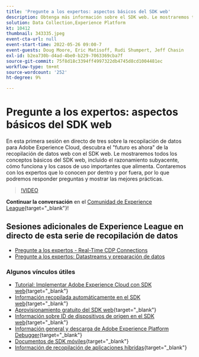 ```yaml
---
title: 'Pregunte a los expertos: aspectos básicos del SDK web'
description: Obtenga más información sobre el SDK web. Le mostraremos todos los conceptos básicos del SDK web, incluido el razonamiento subyacente, cómo funciona y los casos de uso importantes que alimenta.
solution: Data Collection,Experience Platform
kt: 10412
thumbnail: 343335.jpeg
event-cta-url: null
event-start-time: 2022-05-26 09:00-7
event-guests: Doug Moore, Eric Matisoff, Rudi Shumpert, Jeff Chasin
exl-id: b2ea730b-d4ad-4be0-b229-7063369cba7f
source-git-commit: 75f8d18c3394ff4997322db4745d8cd1004481ec
workflow-type: tm+mt
source-wordcount: '252'
ht-degree: 9%

---
```


# Pregunte a los expertos: aspectos básicos del SDK web

En esta primera sesión en directo de tres sobre la recopilación de datos para Adobe Experience Cloud, descubra el &quot;futuro es ahora&quot; de la recopilación de datos web con el SDK web. Le mostraremos todos los conceptos básicos del SDK web, incluido el razonamiento subyacente, cómo funciona y los casos de uso importantes que alimenta. Contaremos con los expertos que lo conocen por dentro y por fuera, por lo que podremos responder preguntas y mostrar las mejores prácticas.

>[!VIDEO](https://video.tv.adobe.com/v/343335/?quality=12&learn=on)

**Continuar la conversación** en el [Comunidad de Experience League](https://experienceleaguecommunities.adobe.com/t5/adobe-experience-platform-launch/experience-league-live-post-session-discussion-the-basics-of-web/m-p/454159#M283){target="_blank"}!

## Sesiones adicionales de Experience League en directo de esta serie de recopilación de datos

* [Pregunte a los expertos - Real-Time CDP Connections](exl-live-episode-06-23-22.md)
* [Pregunte a los expertos: Datastreams y preparación de datos](exl-live-episode-07-21-22.md)

### Algunos vínculos útiles

* [Tutorial: Implementar Adobe Experience Cloud con SDK web](https://experienceleague.adobe.com/docs/platform-learn/implement-web-sdk/overview.html?lang=es){target="_blank"}
* [Información recopilada automáticamente en el SDK web](https://experienceleague.adobe.com/docs/experience-platform/edge/data-collection/automatic-information.html?lang=en){target="_blank"}
* [Aprovisionamiento gratuito del SDK web](https://adobe.ly/websdkaccess){target="_blank"}
* [Información sobre ID de dispositivos de origen en el SDK web](https://experienceleague.adobe.com/docs/experience-platform/edge/identity/first-party-device-ids.html){target="_blank"}
* [Información general y descarga de Adobe Experience Platform Debugger](https://experienceleague.adobe.com/docs/platform-learn/data-collection/debugger/overview.html?lang=en){target="_blank"}
* [Documentos de SDK móviles](https://developer.adobe.com/client-sdks/documentation/){target="_blank"}
* [Información de recopilación de aplicaciones híbridas](https://experienceleague.adobe.com/docs/mobile-services/ios/sdk-reference-ios/hybrid-app.html){target="_blank"}
